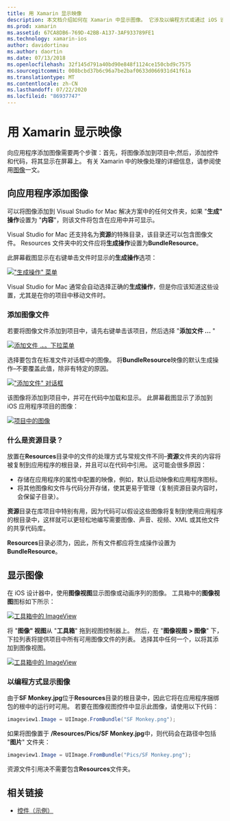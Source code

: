```yaml
---
title: 用 Xamarin 显示映像
description: 本文档介绍如何在 Xamarin 中显示图像。 它涉及以编程方式或通过 iOS 设计器将图像添加到应用。
ms.prod: xamarin
ms.assetid: 67CA8DB6-769D-42BB-A137-3AF933789FE1
ms.technology: xamarin-ios
author: davidortinau
ms.author: daortin
ms.date: 07/13/2018
ms.openlocfilehash: 32f145d791a40bd90e848f1124ce150cbd9c7575
ms.sourcegitcommit: 008bcbd37b6c96a7be2baf0633d066931d41f61a
ms.translationtype: MT
ms.contentlocale: zh-CN
ms.lasthandoff: 07/22/2020
ms.locfileid: "86937747"
---
```

# <a name="displaying-images-with-xamarinios"></a>用 Xamarin 显示映像

向应用程序添加图像需要两个步骤：首先，将图像添加到项目中;然后，添加控件和代码，将其显示在屏幕上。 有关 Xamarin 中的映像处理的详细信息，请参阅使用[图像](~/ios/app-fundamentals/images-icons/index.md)一文。

## <a name="adding-images-to-your-app"></a>向应用程序添加图像

可以将图像添加到 Visual Studio for Mac 解决方案中的任何文件夹，如果 "**生成" 操作**设置为 "**内容**"，则该文件将包含在应用中并可显示。

Visual Studio for Mac 还支持名为**资源**的特殊目录，该目录还可以包含图像文件。 Resources 文件夹中的文件应将**生成操作**设置为**BundleResource**。

此屏幕截图显示在右键单击文件时显示的**生成操作**选项：

 [!["生成操作" 菜单](image-images/image30a.png)](image-images/image30a.png#lightbox)

Visual Studio for Mac 通常会自动选择正确的**生成操作**，但是你应该知道这些设置，尤其是在你的项目中移动文件时。

### <a name="adding-an-image-file"></a>添加图像文件

若要将图像文件添加到项目中，请先右键单击该项目，然后选择 "**添加文件 ...** "

 [![添加文件 .。。下拉菜单](image-images/image31a.png)](image-images/image31a.png#lightbox)

选择要包含在标准文件对话框中的图像。 将**BundleResource**映像的默认生成操作–不要覆盖此值，除非有特定的原因。

 [!["添加文件" 对话框](image-images/image32a.png)](image-images/image32a.png#lightbox)

该图像将添加到项目中，并可在代码中加载和显示。 此屏幕截图显示了添加到 iOS 应用程序项目的图像：

 [![项目中的图像](image-images/image33a.png)](image-images/image33a.png#lightbox)

### <a name="what-is-the-resources-directory"></a>什么是资源目录？

放置在**Resources**目录中的文件的处理方式与常规文件不同–**资源**文件夹的内容将被复制到应用程序的根目录，并且可以在代码中引用。 这可能会很多原因：

- 存储在应用程序的属性中配置的映像，例如，默认启动映像和应用程序图标。
- 将其他图像和文件与代码分开存储，使其更易于管理（复制资源目录内容时，会保留子目录）。

**资源**目录在库项目中特别有用，因为代码可以假设这些图像将复制到使用应用程序的根目录中，这样就可以更轻松地编写需要图像、声音、视频、XML 或其他文件的共享代码库。

**Resources**目录必须为，因此，所有文件都应将生成操作设置为**BundleResource**。

## <a name="displaying-the-image"></a>显示图像

在 iOS 设计器中，使用**图像视图**显示图像或动画序列的图像。 工具箱中的**图像视图**图标如下所示：

 [![工具箱中的 ImageView](image-images/image35a.png)](image-images/image35.png#lightbox)

将 "**图像" 视图**从 "**工具箱**" 拖到视图控制器上。 然后，在 "**图像视图 > 图像**" 下，下拉列表将提供项目中所有可用图像文件的列表。 选择其中任何一个，以将其添加到图像视图。

 [![工具箱中的 ImageView](image-images/image36a.png)](image-images/image36.png#lightbox)

### <a name="displaying-the-image-programmatically"></a>以编程方式显示图像

由于**SF Monkey.jpg**位于**Resources**目录的根目录中，因此它将在应用程序捆绑包的根中的运行时可用。 若要在图像视图控件中显示此图像，请使用以下代码：

```csharp
imageview1.Image = UIImage.FromBundle("SF Monkey.png");
```

如果将图像置于 **/Resources/Pics/SF Monkey.jpg**中，则代码会在路径中包括 "**图片**" 文件夹：

```csharp
imageview1.Image = UIImage.FromBundle("Pics/SF Monkey.png");
```

资源文件引用决不需要包含**Resources**文件夹。

## <a name="related-links"></a>相关链接

- [控件（示例）](https://docs.microsoft.com/samples/xamarin/ios-samples/controls)
